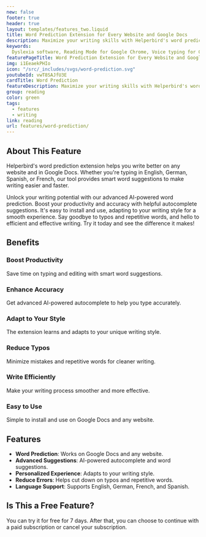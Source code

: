 ```yaml
---
new: false
footer: true
header: true
layout: templates/features_two.liquid
title: Word Prediction Extension for Every Website and Google Docs
description: Maximize your writing skills with Helperbird's word prediction extension, available on Google Docs and across the web. Boost your productivity and type more accurately with our cutting-edge, AI-driven autocomplete and suggestions. Experience it today!
keywords:
  Dyslexia software, Reading Mode for Google Chrome, Voice typing for Chrome, Text to speech for Chrome, text reader, Immersive Reader, dyslexia fonts, accessibility software, dyslexia software, Helperbird for Edge, Helperbird for Firefox, Helperbird for Chrome, Opendyslexic for Chrome, OpenDyslexic
featurePageTitle: Word Prediction Extension for Every Website and Google Docs - Enhance Your Writing Experience
img: i1EeaekPHIo
icon: "/src/_includes/svgs/word-prediction.svg"
youtubeId: vwT8SAJfU3E
cardTitle: Word Prediction
featureDescription: Maximize your writing skills with Helperbird's word prediction extension, available on Google Docs and across the web. Boost your productivity and type more accurately with our cutting-edge, AI-driven autocomplete and suggestions.
group: reading
color: green
tags:
  - features
  - writing
link: reading
url: features/word-prediction/
---
```


## About This Feature

Helperbird's word prediction extension helps you write better on any website and in Google Docs. Whether you're typing in English, German, Spanish, or French, our tool provides smart word suggestions to make writing easier and faster.

Unlock your writing potential with our advanced AI-powered word prediction. Boost your productivity and accuracy with helpful autocomplete suggestions. It's easy to install and use, adapting to your writing style for a smooth experience. Say goodbye to typos and repetitive words, and hello to efficient and effective writing. Try it today and see the difference it makes!

## Benefits

### Boost Productivity
Save time on typing and editing with smart word suggestions.

### Enhance Accuracy
Get advanced AI-powered autocomplete to help you type accurately.

### Adapt to Your Style
The extension learns and adapts to your unique writing style.

### Reduce Typos
Minimize mistakes and repetitive words for cleaner writing.

### Write Efficiently
Make your writing process smoother and more effective.

### Easy to Use
Simple to install and use on Google Docs and any website.

## Features

- **Word Prediction**: Works on Google Docs and any website.
- **Advanced Suggestions**: AI-powered autocomplete and word suggestions.
- **Personalized Experience**: Adapts to your writing style.
- **Reduce Errors**: Helps cut down on typos and repetitive words.
- **Language Support**: Supports English, German, French, and Spanish.

## Is This a Free Feature?

You can try it for free for 7 days. After that, you can choose to continue with a paid subscription or cancel your subscription.
